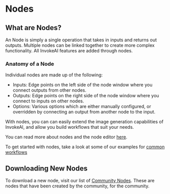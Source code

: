 # Nodes

## What are Nodes?
An Node is simply a single operation that takes in inputs and returns
out outputs. Multiple nodes can be linked together to create more
complex functionality. All InvokeAI features are added through nodes.

### Anatomy of a Node

Individual nodes are made up of the following:

- Inputs: Edge points on the left side of the node window where you connect outputs from other nodes.
- Outputs: Edge points on the right side of the node window where you connect to inputs on other nodes.
- Options: Various options which are either manually configured, or overridden by connecting an output from another node to the input.


With nodes, you can can easily extend the image generation capabilities of InvokeAI, and allow you build workflows that suit your needs. 

You can read more about nodes and the node editor [here](../nodes/NODES.md). 

To get started with nodes, take a look at some of our examples for [common workflows](../nodes/exampleWorkflows.md)

## Downloading New Nodes
To download a new node, visit our list of [Community Nodes](../nodes/communityNodes.md). These are nodes that have been created by the community, for the community. 


